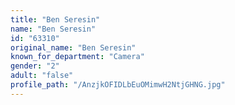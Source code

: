 ```yaml
---
title: "Ben Seresin"
name: "Ben Seresin"
id: "63310"
original_name: "Ben Seresin"
known_for_department: "Camera"
gender: "2"
adult: "false"
profile_path: "/AnzjkOFIDLbEuOMimwH2NtjGHNG.jpg"
---
```

